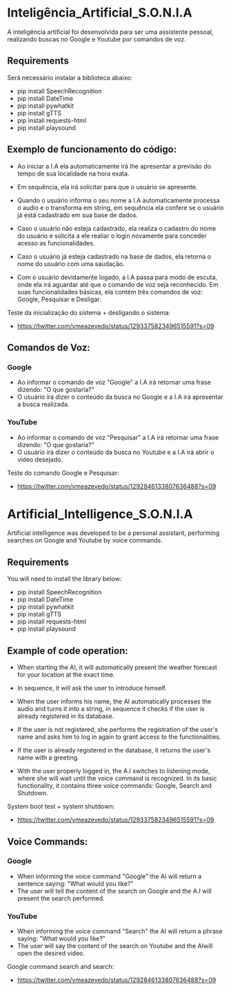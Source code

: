 # Inteligência_Artificial_S.O.N.I.A
A inteligência artificial foi desenvolvida para ser uma assistente pessoal, realizando buscas no Google e Youtube por comandos de voz.
  
## Requirements
Será necessário instalar a biblioteca abaixo:
- pip install SpeechRecognition
- pip install DateTime
- pip install pywhatkit
- pip install gTTS
- pip install requests-html
- pip install playsound


## Exemplo de funcionamento do código:
- Ao iniciar a I.A ela automaticamente irá lhe apresentar a previsão do tempo de sua localidade na hora exata.

- Em sequência, ela irá solicitar para que o usuário se apresente.
- Quando o usuário informa o seu nome a I.A automaticamente processa o audio e o transforma em string, em sequência ela confere se o usuário já está cadastrado em sua base de dados.
- Caso o usuário não esteja cadastrado, ela realiza o cadastro do nome do usuário e solicita a ele realiar o login novamente para conceder acesso as funcionalidades.
- Caso o usuário já esteja cadastrado na base de dados, ela retorna o nome do usuário com uma saudação.
- Com o usuário devidamente logado, a I.A passa para modo de escuta, onde ela irá aguardar até que o comando de voz seja reconhecido. Em suas funcionalidades básicas, ela contém três comandos de voz: Google, Pesquisar e Desligar.

Teste da inicialização do sistema + desligando o sistema:
* https://twitter.com/vmeazevedo/status/1293375823496515591?s=09


## Comandos de Voz:
### Google
- Ao informar o comando de voz "Google" a I.A irá retornar uma frase dizendo: "O que gostaria?"
- O usuário irá dizer o conteúdo da busca no Google e a I.A irá apresentar a busca realizada.


### YouTube
- Ao informar o comando de voz "Pesquisar" a I.A irá retornar uma frase dizendo: "O que gostaria?"
- O usuário irá dizer o conteúdo da busca no Youtube e a I.A irá abrir o video desejado.

Teste do comando Google e Pesquisar:
* https://twitter.com/vmeazevedo/status/1292846133807636488?s=09



# Artificial_Intelligence_S.O.N.I.A
Artificial intelligence was developed to be a personal assistant, performing searches on Google and Youtube by voice commands.
  
## Requirements
You will need to install the library below:
- pip install SpeechRecognition
- pip install DateTime
- pip install pywhatkit
- pip install gTTS
- pip install requests-html
- pip install playsound


## Example of code operation:
- When starting the AI, it will automatically present the weather forecast for your location at the exact time.

- In sequence, it will ask the user to introduce himself.
- When the user informs his name, the AI ​​automatically processes the audio and turns it into a string, in sequence it checks if the user is already registered in its database.
- If the user is not registered, she performs the registration of the user's name and asks him to log in again to grant access to the functionalities.
- If the user is already registered in the database, it returns the user's name with a greeting.
- With the user properly logged in, the A.I switches to listening mode, where she will wait until the voice command is recognized. In its basic functionality, it contains three voice commands: Google, Search and Shutdown.

System boot test + system shutdown:
* https://twitter.com/vmeazevedo/status/1293375823496515591?s=09


## Voice Commands:
### Google
- When informing the voice command "Google" the AI ​​will return a sentence saying: "What would you like?"
- The user will tell the content of the search on Google and the A.I will present the search performed.


### YouTube
- When informing the voice command "Search" the AI ​​will return a phrase saying: "What would you like?"
- The user will say the content of the search on Youtube and the AI ​​will open the desired video.

Google command search and search:
* https://twitter.com/vmeazevedo/status/1292846133807636488?s=09
